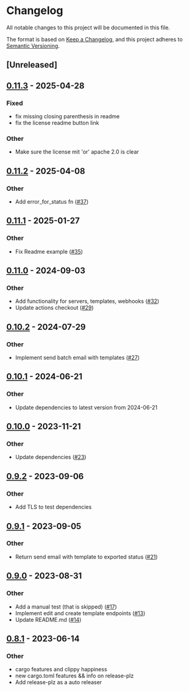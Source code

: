 # Changelog
All notable changes to this project will be documented in this file.

The format is based on [Keep a Changelog](https://keepachangelog.com/en/1.0.0/),
and this project adheres to [Semantic Versioning](https://semver.org/spec/v2.0.0.html).

## [Unreleased]

## [0.11.3](https://github.com/pastjean/postmark-rs/compare/v0.11.2...v0.11.3) - 2025-04-28

### Fixed

- fix missing closing parenthesis in readme
- fix the license readme button link

### Other

- Make sure the license mit 'or' apache 2.0 is clear

## [0.11.2](https://github.com/pastjean/postmark-rs/compare/v0.11.1...v0.11.2) - 2025-04-08

### Other

- Add error_for_status fn ([#37](https://github.com/pastjean/postmark-rs/pull/37))

## [0.11.1](https://github.com/pastjean/postmark-rs/compare/v0.11.0...v0.11.1) - 2025-01-27

### Other

- Fix Readme example ([#35](https://github.com/pastjean/postmark-rs/pull/35))

## [0.11.0](https://github.com/pastjean/postmark-rs/compare/v0.10.2...v0.11.0) - 2024-09-03

### Other
- Add functionality for servers, templates, webhooks ([#32](https://github.com/pastjean/postmark-rs/pull/32))
- Update actions checkout ([#29](https://github.com/pastjean/postmark-rs/pull/29))

## [0.10.2](https://github.com/pastjean/postmark-rs/compare/v0.10.1...v0.10.2) - 2024-07-29

### Other
- Implement send batch email with templates ([#27](https://github.com/pastjean/postmark-rs/pull/27))

## [0.10.1](https://github.com/pastjean/postmark-rs/compare/v0.10.0...v0.10.1) - 2024-06-21

### Other
- Update dependencies to latest version from 2024-06-21

## [0.10.0](https://github.com/pastjean/postmark-rs/compare/v0.9.2...v0.10.0) - 2023-11-21

### Other
- Update dependencies ([#23](https://github.com/pastjean/postmark-rs/pull/23))

## [0.9.2](https://github.com/pastjean/postmark-rs/compare/v0.9.1...v0.9.2) - 2023-09-06

### Other
- Add TLS to test dependencies

## [0.9.1](https://github.com/pastjean/postmark-rs/compare/v0.9.0...v0.9.1) - 2023-09-05

### Other
- Return send email with template to exported status ([#21](https://github.com/pastjean/postmark-rs/pull/21))

## [0.9.0](https://github.com/pastjean/postmark-rs/compare/v0.8.1...v0.9.0) - 2023-08-31

### Other
- Add a manual test (that is skipped) ([#17](https://github.com/pastjean/postmark-rs/pull/17))
- Implement edit and create template endpoints ([#13](https://github.com/pastjean/postmark-rs/pull/13))
- Update README.md ([#14](https://github.com/pastjean/postmark-rs/pull/14))

## [0.8.1](https://github.com/pastjean/postmark-rs/compare/v0.8.0...v0.8.1) - 2023-06-14

### Other
- cargo features and clippy happiness
- new cargo.toml features && info on release-plz
- Add release-plz as a auto releaser
